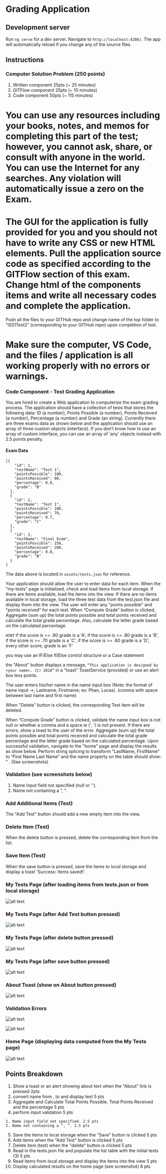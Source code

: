 # Grading Application

## Development server

Run `ng serve` for a dev server. Navigate to `http://localhost:4200/`. The app will automatically reload if you change any of the source files.

## Instructions

### Computer Solution Problem (250 points)

1. Written component 25pts (~ 25 minutes)
2. GITFlow component 25pts (~ 10 minutes)
3. Code component 50pts (~ 115 minutes)

You can use any resources including  your books, notes, and memos for completing this part of the test; however, you cannot ask, share, or consult with anyone in the world. You can use the Internet for any searches. Any violation will automatically issue a zero on the Exam.
=====
The GUI for the application is fully provided for you and you should not have to write any CSS or new HTML elements. Pull the application source code as specified according to the GITFlow section of this exam. Change html of the components items and write all necessary codes and complete the application.
===============
Push all the files to your GITHub repo and change name of the top folder to “IS51Test2” (corresponding to your GITHub repo) upon completion of test.

Make sure the computer, VS Code, and the files / application is all working properly with no errors or warnings.
========
### Code Component - Test Grading Application

You are hired to create a Web application to computerize the exam grading process. The application should have a collection of tests that stores the following data: ID (a number), Points Possible (a number), Points Received (a number), Percentage (a number) and Grade (an string). Currently there are three exams data as shown below and the application should use an array of three custom objects (interface). If you don’t know how to use an array of custom interface, you can use an array of 'any' objects instead with 2.5 points penalty.

#### Exam Data
```
[{
    "id": 1,
    "testName": "Test 1",
    "pointsPossible": 100,
    "pointsReceived": 80,
    "percentage": 0.8,
    "grade": "B"
  },
  {
    "id": 2,
    "testName": "Test 1",
    "pointsPossible": 100,
    "pointsReceived": 70,
    "percentage": 0.7,
    "grade": "C"
  },
  {
    "id": 3,
    "testName": "Final Exam",
    "pointsPossible": 250,
    "pointsReceived": 200,
    "percentage": 0.8,
    "grade": "B"
  }
]
```

The data above is located in ```assets/tests.json``` for reference. 

Your application should allow the user to enter data for each item. When the "my-tests" page is initialized, check and load items from local storage. If there are items available, load the items into the view. If there are no items available in local storage, load the three test data from the test.json file and display them into the view. The user will enter any "points possible" and "points received" for each test. When “Compute Grade” button is clicked, Aggregate (sum up) the total points possible and total points received and calculate the total grade percentage. Also, calculate the letter grade based on the calculated percentage.

```HINT```
if the score is >= .90 grade is a 'A',
if the score is >= .80 grade is a 'B',
if the score is >= .70 grade is a 'C',
if the score is >= .60 grade is a 'D',
every other score, grade is an 'F'

you may use an IF/Else If/Else control structure or a Case statement

the "About" button displays a message, ```“This application is designed by <your name>. (C) 2018”``` in a “toast” ToastService (provided) or use an alert box less points.

The user enters his/her name in the name input box (Note: the format of name input ->; Lastname, Firstname; ex: Phan, Lucas). (comma with space between last name and first name) 

When "Delete" button is clicked, the corresponding Test item will be deleted.

When “Compute Grade” button is clicked, validate the name input box is not null or whether a comma and a space ie (', ') is not present. If there are errors, show a toast to the user of the error. Aggregate (sum up) the total points possible and total points received and calculate the total grade percentage and the letter grade based on the calculated percentage. Upon successful validation, navigate to the "home" page and display the results as show below. Perform string splicing to transform “LastName, FirstName” to “First Name Last Name” and the name property on the table should show: “<First Name> <Last Name>. (See screenshots)

### Validation (see screenshots below)

1. Name input field not specified (null or '').
2. Name not containing a “, ”.

### Add Additional Items (Test)

The "Add Test" button should add a new empty item into the view.

### Delete Item (Test)

When the delete button is pressed, delete the corresponding item from the list.

### Save Item (Test)

When the save button is pressed, save the items to local storage and display a toast 'Success: Items saved!'.


### My Tests Page (after loading items from tests.json or from local storage)
![alt text](./img/1.png)

### My Tests Page (after Add Test button pressed)
![alt text](./img/2.png)

### My Tests Page (after delete button pressed)
![alt text](./img/1.png)

### My Tests Page (after save button pressed)
![alt text](./img/3.png)




### About Toast (show on About button pressed)
![alt text](./img/4.png)

### Validation Errors

![alt text](./img/5.png)

![alt text](./img/6.png)

### Home Page (displaying data computed from the My Tests page)
![alt text](./img/7.png)

## Points Breakdown

1. Show a toast or an alert showing about text when the "About" link is pressed 2pts
2. convert name from <Last Name>, <First Name> to <First Name> <Last Name> and display text 5 pts
3. Aggregate and Calculate Total Points Possible, Total Points Received and the percentage 5 pts
4. perform input validation 5 pts
  ```
1. Name input field not specified. 2.5 pts
2. Name not containing a “, ”. 2.5 pts
  ```
5. Save the items to local storage when the "Save" button is clicked 5 pts
6. Add items when the "Add Test" button is clicked 5 pts
7. Delete item (test) when the "delete" button is clicked 5 pts
8. Read in the tests.json file and populate the list table with the initial tests (3) 5 pts
9. Read items from local storage and display the items into the view 5 pts
10. Display calculated results on the home page (see screenshot) 8 pts
